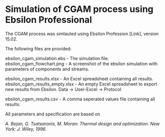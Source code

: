 # Simulation of CGAM process using Ebsilon Professional

The CGAM process was simlauted using Ebsilon Profession [Link], version 15.02.

The following files are provided: 

ebsilon_cgam_simulation.ebs - The simulation file.
ebsilon_cgam_flowchart.png - A screenshot of the ebsilon simulation with parameters of components and streams.

ebsilon_cgam_results.xlsx - An Excel spreadsheet containing all results.
ebsilon_cgam_results_empty.xlsx - An empty Excel spreadsheet to export new results from Ebsilon. Data -> User-Excel -> Protocol

ebsilon_cgam_results.csv - A comma seperated values file containing all results.

All parameters and specification are based on

*A. Bejan, G. Tsatsaronis, M. Moran: Thermal design and optimization. New York: J. Wiley, 1996.*
